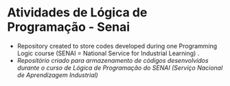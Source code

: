 # Atividades de Lógica de Programação - Senai

* Repository created to store codes developed during one Programming Logic course (SENAI = National Service for Industrial Learning) .
* _Repositório criado para armazenamento de códigos desenvolvidos durante o curso de Lógica de Programação do SENAI (Serviço Nacional de Aprendizagem Industrial)_



